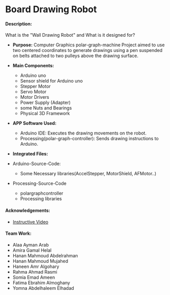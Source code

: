 # Board Drawing Robot 

#### Description:
What is the "Wall Drawing Robot" and What is it designed for?

 -  **Purpose:**
   Computer Graphics polar-graph-machine Project aimed to use two centered coordinates to generate drawings using a
   pen suspended on belts attached to two pulleys above the drawing surface.
 
 -  **Main Components:**
    -  Arduino uno
    -  Sensor shield for Arduino uno
    -  Stepper Motor
    -  Servo Motor
    -  Motor Drivers
    -  Power Supply (Adapter)
    -  some Nuts and Bearings
    -  Physical 3D Framework
 
 -  **APP Software Used:**
    - Arduino IDE: Executes the drawing movements on the robot.
    - Processing(polar-graph-controller): Sends drawing instructions to Arduino.
      
 -  **Integrated Files:**
   - Arduino-Source-Code:
      - Some Necessary libraries(AccelStepper, MotorShield, AFMotor..)
   - Processing-Source-Code
      - polargraphcontroller
      - Processing libraries 

#### Acknowledgements:
  - [Instructive Video](https://youtu.be/zdYvc9GKY2E?si=kTlLsZ3SoO6pdjJS)

#### Team Work:
 - Alaa Ayman Arab
 - Amira Gamal Helal
 - Hanan Mahmoud Abdelrahman
 - Hanan Mahmoud Mujahed
 - Haneen Amr Algohary
 - Rahma Ahmad Rasmi
 - Somia Emad Ameen
 - Fatima Ebrahim Almoghany
 - Yomna Abdelhaleem Elhadad 


